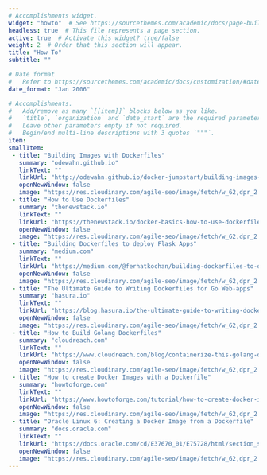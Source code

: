 ```yaml
---
# Accomplishments widget.
widget: "howto"  # See https://sourcethemes.com/academic/docs/page-builder/
headless: true  # This file represents a page section.
active: true  # Activate this widget? true/false
weight: 2  # Order that this section will appear.
title: "How To"
subtitle: ""

# Date format
#   Refer to https://sourcethemes.com/academic/docs/customization/#date-format
date_format: "Jan 2006"

# Accomplishments.
#   Add/remove as many `[[item]]` blocks below as you like.
#   `title`, `organization` and `date_start` are the required parameters.
#   Leave other parameters empty if not required.
#   Begin/end multi-line descriptions with 3 quotes `"""`.
item:
smallItem: 
 - title: "Building Images with Dockerfiles"
   summary: "odewahn.github.io"
   linkText: ""
   linkUrl: "http://odewahn.github.io/docker-jumpstart/building-images-with-dockerfiles.html"
   openNewWindow: false
   image: "https://res.cloudinary.com/agile-seo/image/fetch/w_62,dpr_2.0,d_blank_am8gzx.png/https%3A%2F%2Flogo.clearbit.com%2Fodewahn.github.io%3Fsize%3D250"
 - title: "How to Use Dockerfiles"
   summary: "thenewstack.io"
   linkText: ""
   linkUrl: "https://thenewstack.io/docker-basics-how-to-use-dockerfiles/"
   openNewWindow: false
   image: "https://res.cloudinary.com/agile-seo/image/fetch/w_62,dpr_2.0,d_blank_am8gzx.png/https%3A%2F%2Flogo.clearbit.com%2Fthenewstack.io%3Fsize%3D250"
 - title: "Building Dockerfiles to deploy Flask Apps"
   summary: "medium.com"
   linkText: ""
   linkUrl: "https://medium.com/@ferhatkochan/building-dockerfiles-to-deploy-flask-apps-90a3dc49eab8"
   openNewWindow: false
   image: "https://res.cloudinary.com/agile-seo/image/fetch/w_62,dpr_2.0,d_blank_am8gzx.png/https%3A%2F%2Flogo.clearbit.com%2Fmedium.com%3Fsize%3D250"
 - title: "The Ultimate Guide to Writing Dockerfiles for Go Web-apps"
   summary: "hasura.io"
   linkText: ""
   linkUrl: "https://blog.hasura.io/the-ultimate-guide-to-writing-dockerfiles-for-go-web-apps-336efad7012c"
   openNewWindow: false
   image: "https://res.cloudinary.com/agile-seo/image/fetch/w_62,dpr_2.0,d_blank_am8gzx.png/https%3A%2F%2Flogo.clearbit.com%2Fhasura.io%3Fsize%3D250"
 - title: "How to Build Golang Dockerfiles"
   summary: "cloudreach.com"
   linkText: ""
   linkUrl: "https://www.cloudreach.com/blog/containerize-this-golang-dockerfiles/"
   openNewWindow: false
   image: "https://res.cloudinary.com/agile-seo/image/fetch/w_62,dpr_2.0,d_blank_am8gzx.png/https%3A%2F%2Flogo.clearbit.com%2Fcloudreach.com%3Fsize%3D250"
 - title: "How to create Docker Images with a Dockerfile"
   summary: "howtoforge.com"
   linkText: ""
   linkUrl: "https://www.howtoforge.com/tutorial/how-to-create-docker-images-with-dockerfile/"
   openNewWindow: false
   image: "https://res.cloudinary.com/agile-seo/image/fetch/w_62,dpr_2.0,d_blank_am8gzx.png/https%3A%2F%2Flogo.clearbit.com%2Fhowtoforge.com%3Fsize%3D250"
 - title: "Oracle Linux 6: Creating a Docker Image from a Dockerfile"
   summary: "docs.oracle.com"
   linkText: ""
   linkUrl: "https://docs.oracle.com/cd/E37670_01/E75728/html/section_svq_n2z_fp.html"
   openNewWindow: false
   image: "https://res.cloudinary.com/agile-seo/image/fetch/w_62,dpr_2.0,d_blank_am8gzx.png/https%3A%2F%2Flogo.clearbit.com%2Fdocs.oracle.com%3Fsize%3D250"
---
```

